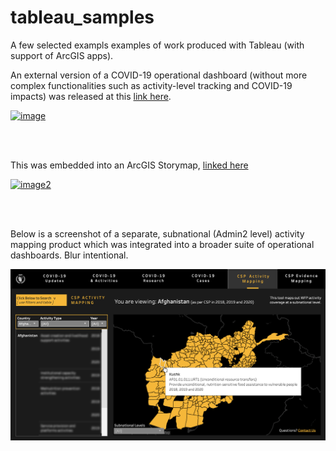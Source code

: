 # tableau_samples
A few selected exampls examples of work produced with Tableau (with support of ArcGIS apps).

An external version of a COVID-19 operational dashboard (without more complex functionalities such as activity-level tracking and COVID-19 impacts) was released at this [link here](https://analytics.wfp.org/t/Public/views/ExternalCOVID-19RBBDashboard/COVID-19RBBDashboard/clinton.tedja@global.wfp.org/54a93132-a9bc-4d5c-bf96-2e397e51d0b3?:display_count=n&:showVizHome=n&:origin=viz_share_link&:toolbar=no&:embed=true).

[![image](https://github.com/ctedja/tableau_portfolio/blob/main/Dashboard_Still.png)](https://analytics.wfp.org/t/Public/views/ExternalCOVID-19RBBDashboard/COVID-19RBBDashboard/clinton.tedja@global.wfp.org/54a93132-a9bc-4d5c-bf96-2e397e51d0b3?:display_count=n&:showVizHome=n&:origin=viz_share_link&:toolbar=no&:embed=true)

<br>
<br>

This was embedded into an ArcGIS Storymap, [linked here](http://arcg.is/PCHyn1)

[![image2](https://github.com/ctedja/tableau_portfolio/blob/main/Story_Map_Still.png)](http://arcg.is/PCHyn1)

<br>
<br>

Below is a screenshot of a separate, subnational (Admin2 level) activity mapping product which was integrated into a broader suite of operational dashboards. Blur intentional.

![image3](https://github.com/ctedja/tableau_samples/blob/main/Activity_Map_Still.png)
